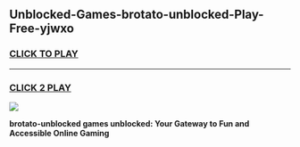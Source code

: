 
## Unblocked-Games-brotato-unblocked-Play-Free-yjwxo
<h3>
<a href="https://premium76.site?title=brotato-unblocked&ref=18A1">CLICK TO PLAY</a></h3>
<hr>

<h3>
<a href="https://premium76.site?title=brotato-unblocked&ref=18A1">CLICK 2 PLAY</a>
  
</h3>

<a href="https://premium76.site?title=brotato-unblocked&ref=18A1"><img src="https://clearcache.store/games.png"></a>


**brotato-unblocked games unblocked: Your Gateway to Fun and Accessible Online Gaming**
